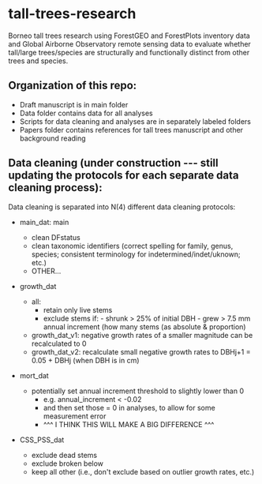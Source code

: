 # tall-trees-research
Borneo tall trees research using ForestGEO and ForestPlots inventory data and Global Airborne Observatory remote sensing data to evaluate whether tall/large trees/species are structurally and functionally distinct from other trees and species.

## Organization of this repo:

- Draft manuscript is in main folder
- Data folder contains data for all analyses
- Scripts for data cleaning and analyses are in separately labeled folders
- Papers folder contains references for tall trees manuscript and other background reading


## Data cleaning (under construction --- still updating the protocols for each separate data cleaning process):

Data cleaning is separated into N(4) different data cleaning protocols: 

- main_dat: main 
  - clean DFstatus
  - clean taxonomic identifiers (correct spelling for family, genus, species; consistent terminology for indetermined/indet/uknown; etc.)
  - OTHER...

- growth_dat
	- all: 
		- retain only live stems
		- exclude stems if: 
  			    - shrunk > 25% of initial DBH
  			    - grew > 7.5 mm annual increment (how many stems (as absolute & proportion)
	- growth_dat_v1: negative growth rates of a smaller magnitude can be recalculated to 0
	- growth_dat_v2: recalculate small negative growth rates to DBHj+1 = 0.05 + DBHj (when DBH is in cm)

- mort_dat
  	- potentially set annual increment threshold to slightly lower than 0
		- e.g. annual_increment < -0.02
		- and then set those = 0 in analyses, to allow for some measurement error
		- ^^^ I THINK THIS WILL MAKE A BIG DIFFERENCE ^^^
      
- CSS_PSS_dat
	- exclude dead stems
	- exclude broken below
	- keep all other (i.e., don't exclude based on outlier growth rates, etc.)


